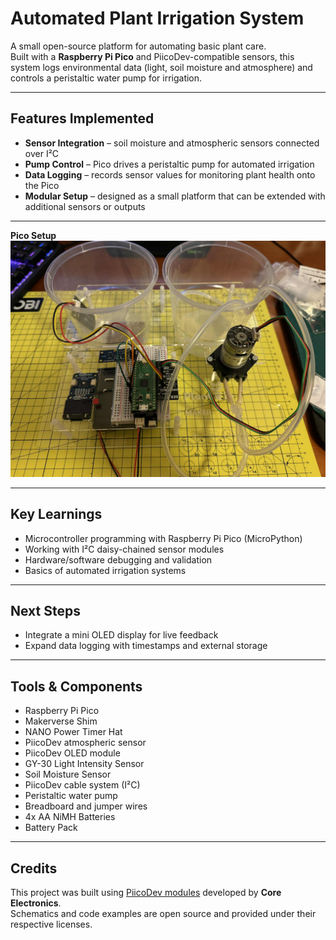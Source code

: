 # Automated Plant Irrigation System 

A small open-source platform for automating basic plant care.  
Built with a **Raspberry Pi Pico** and PiicoDev-compatible sensors, this system logs environmental data (light, soil moisture and atmosphere) and controls a peristaltic water pump for irrigation.  

---

## Features Implemented
- **Sensor Integration** – soil moisture and atmospheric sensors connected over I²C  
- **Pump Control** – Pico drives a peristaltic pump for automated irrigation  
- **Data Logging** – records sensor values for monitoring plant health onto the Pico  
- **Modular Setup** – designed as a small platform that can be extended with additional sensors or outputs  

---

**Pico Setup**
![Pico setup](photos/pico_setup.jpg)  

---

## Key Learnings
- Microcontroller programming with Raspberry Pi Pico (MicroPython)  
- Working with I²C daisy-chained sensor modules  
- Hardware/software debugging and validation  
- Basics of automated irrigation systems  

---

## Next Steps
- Integrate a mini OLED display for live feedback
- Expand data logging with timestamps and external storage  

---

## Tools & Components
- Raspberry Pi Pico
- Makerverse Shim
- NANO Power Timer Hat
- PiicoDev atmospheric sensor
- PiicoDev OLED module
- GY-30 Light Intensity Sensor
- Soil Moisture Sensor 
- PiicoDev cable system (I²C)
- Peristaltic water pump  
- Breadboard and jumper wires
- 4x AA NiMH Batteries
- Battery Pack

---

## Credits
This project was built using [PiicoDev modules](https://core-electronics.com.au/piicodev) developed by **Core Electronics**.  
Schematics and code examples are open source and provided under their respective licenses.  

